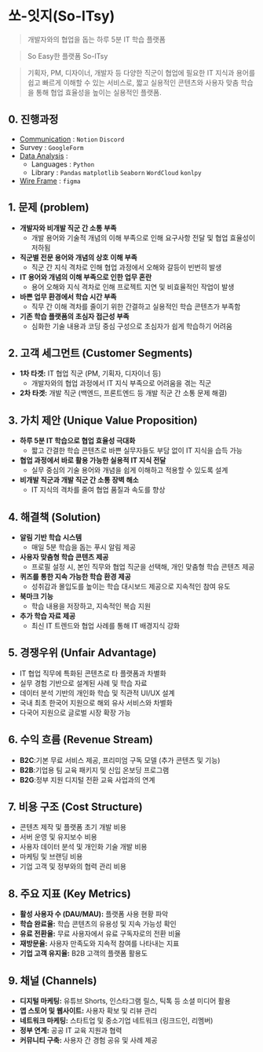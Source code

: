 # **쏘-잇지**(**So-ITsy**)  
> 개발자와의 협업을 돕는 하루 5분 IT 학습 플랫폼

> So Easy한 플랫폼 So-ITsy

> 기획자, PM, 디자이너, 개발자 등 다양한 직군이 협업에 필요한 IT 지식과 용어를 쉽고 빠르게 이해할 수 있는 서비스로, 짧고 실용적인 콘텐츠와 사용자 맞춤 학습을 통해 협업 효율성을 높이는 실용적인 플랫폼.


## **0. 진행과정**
- [Communication]("https://southern-crime-6ae.notion.site/5-17304d204583808dbb51eb34e80834e0") : `Notion` `Discord`
- Survey : `GoogleForm`
- [Data Analysis](./Data%20Analysis/) : 
    - Languages : `Python`
    - Library : `Pandas` `matplotlib` `Seaborn` `WordCloud` `konlpy`   
- [Wire Frame]("https://southern-crime-6ae.notion.site/17704d20458380d1b0bce9035473d011") : `figma`

## **1. 문제 (problem)**
- **개발자와 비개발 직군 간 소통 부족**
    - 개발 용어와 기술적 개념의 이해 부족으로 인해 요구사항 전달 및 협업 효율성이 저하됨
- **직군별 전문 용어와 개념의 상호 이해 부족**
    - 직군 간 지식 격차로 인해 협업 과정에서 오해와 갈등이 빈번히 발생
- **IT 용어와 개념의 이해 부족으로 인한 업무 혼란**
    - 용어 오해와 지식 격차로 인해 프로젝트 지연 및 비효율적인 작업이 발생
- **바쁜 업무 환경에서 학습 시간 부족**
    - 직무 간 이해 격차를 줄이기 위한 간결하고 실용적인 학습 콘텐츠가 부족함
- **기존 학습 플랫폼의 초심자 접근성 부족**
    - 심화한 기술 내용과 코딩 중심 구성으로 초심자가 쉽게 학습하기 어려움


 ## **2. 고객 세그먼트 (Customer Segments)**
- **1차 타겟:** IT 협업 직군 (PM, 기획자, 디자이너 등)
    - 개발자와의 협업 과정에서 IT 지식 부족으로 어려움을 겪는 직군
- **2차 타겟:** 개발 직군 (백엔드, 프론트엔드 등 개발 직군 간 소통 문제 해결)


## **3. 가치 제안 (Unique Value Proposition)**

- **하루 5분 IT 학습으로 협업 효율성 극대화**
    - 짧고 간결한 학습 콘텐츠로 바쁜 실무자들도 부담 없이 IT 지식을 습득 가능
- **협업 과정에서 바로 활용 가능한 실용적 IT 지식 전달**
    - 실무 중심의 기술 용어와 개념을 쉽게 이해하고 적용할 수 있도록 설계
- **비개발 직군과 개발 직군 간 소통 장벽 해소**
    - IT 지식의 격차를 줄여 협업 품질과 속도를 향상


## **4. 해결책 (Solution)**

- **알림 기반 학습 시스템**
    - 매일 5분 학습을 돕는 푸시 알림 제공
- **사용자 맞춤형 학습 콘텐츠 제공**
    - 프로필 설정 시, 본인 직무와 협업 직군을 선택해, 개인 맞춤형 학습 콘텐츠 제공
- **퀴즈를 통한 지속 가능한 학습 환경 제공**
    - 성취감과 몰입도를 높이는 학습 대시보드 제공으로 지속적인 참여 유도
- **북마크 기능**
    - 학습 내용을 저장하고, 지속적인 복습 지원
- **추가 학습 자료 제공**
    - 최신 IT 트렌드와 협업 사례를 통해 IT 배경지식 강화


## **5. 경쟁우위 (Unfair Advantage)**

- IT 협업 직무에 특화된 콘텐츠로 타 플랫폼과 차별화
- 실무 경험 기반으로 설계된 사례 및 학습 자료
- 데이터 분석 기반의 개인화 학습 및 직관적 UI/UX 설계
- 국내 최초 한국어 지원으로 해외 유사 서비스와 차별화
- 다국어 지원으로 글로벌 시장 확장 가능


## **6. 수익 흐름 (Revenue Stream)**
- **B2C**:기본 무료 서비스 제공, 프리미엄 구독 모델 (추가 콘텐츠 및 기능)
- **B2B**:기업용 팀 교육 패키지 및 신입 온보딩 프로그램
- **B2G**:정부 지원 디지털 전환 교육 사업과의 연계


## **7. 비용 구조 (Cost Structure)**

- 콘텐츠 제작 및 플랫폼 초기 개발 비용
- 서버 운영 및 유지보수 비용
- 사용자 데이터 분석 및 개인화 기술 개발 비용
- 마케팅 및 브랜딩 비용
- 기업 고객 및 정부와의 협력 관리 비용

## **8. 주요 지표 (Key Metrics)**

- **활성 사용자 수 (DAU/MAU):** 플랫폼 사용 현황 파악
- **학습 완료율:** 학습 콘텐츠의 유용성 및 지속 가능성 확인
- **유료 전환율:** 무료 사용자에서 유료 구독자로의 전환 비율
- **재방문율:** 사용자 만족도와 지속적 참여를 나타내는 지표
- **기업 고객 유지율:** B2B 고객의 플랫폼 활용도


## **9. 채널 (Channels)**

- **디지털 마케팅:** 유튜브 Shorts, 인스타그램 릴스, 틱톡 등 소셜 미디어 활용
- **앱 스토어 및 웹사이트:** 사용자 확보 및 리뷰 관리
- **네트워크 마케팅:** 스타트업 및 중소기업 네트워크 (링크드인, 리멤버)
- **정부 연계:** 공공 IT 교육 지원과 협력
- **커뮤니티 구축:** 사용자 간 경험 공유 및 사례 제공